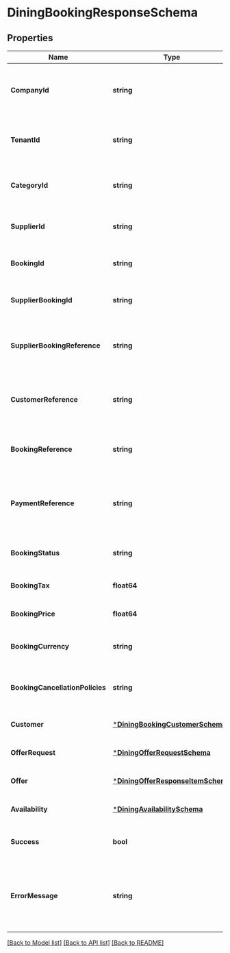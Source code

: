 # DiningBookingResponseSchema

## Properties
Name | Type | Description | Notes
------------ | ------------- | ------------- | -------------
**CompanyId** | **string** | Identifier for the company associated with the booking. | [optional] [default to null]
**TenantId** | **string** | Identifier for the tenant associated with the booking. | [optional] [default to null]
**CategoryId** | **string** | Identifier for the category of the booking. | [optional] [default to null]
**SupplierId** | **string** | Identifier for the supplier of the booking. | [optional] [default to null]
**BookingId** | **string** | Unique identifier for the booking. | [optional] [default to null]
**SupplierBookingId** | **string** | Supplier’s identifier for the booking. | [optional] [default to null]
**SupplierBookingReference** | **string** | Reference number provided by the supplier for the booking. | [optional] [default to null]
**CustomerReference** | **string** | Customer reference number associated with the booking. | [optional] [default to null]
**BookingReference** | **string** | Internal reference number for the booking. | [optional] [default to null]
**PaymentReference** | **string** | Reference number for the payment associated with the booking. | [optional] [default to null]
**BookingStatus** | **string** | Current status of the booking. | [optional] [default to null]
**BookingTax** | **float64** | Tax applied to the booking. | [optional] [default to null]
**BookingPrice** | **float64** | Total price of the booking. | [optional] [default to null]
**BookingCurrency** | **string** | Currency used for the booking pricing. | [optional] [default to null]
**BookingCancellationPolicies** | **string** | Cancellation policies applicable to the booking. | [optional] [default to null]
**Customer** | [***DiningBookingCustomerSchema**](DiningBookingCustomerSchema.md) |  | [optional] [default to null]
**OfferRequest** | [***DiningOfferRequestSchema**](DiningOfferRequestSchema.md) |  | [optional] [default to null]
**Offer** | [***DiningOfferResponseItemSchema**](DiningOfferResponseItemSchema.md) |  | [optional] [default to null]
**Availability** | [***DiningAvailabilitySchema**](DiningAvailabilitySchema.md) |  | [optional] [default to null]
**Success** | **bool** | Indicates if the booking was successful. | [optional] [default to null]
**ErrorMessage** | **string** | Provides details on any error that occurred during the booking process. | [optional] [default to null]

[[Back to Model list]](../README.md#documentation-for-models) [[Back to API list]](../README.md#documentation-for-api-endpoints) [[Back to README]](../README.md)

